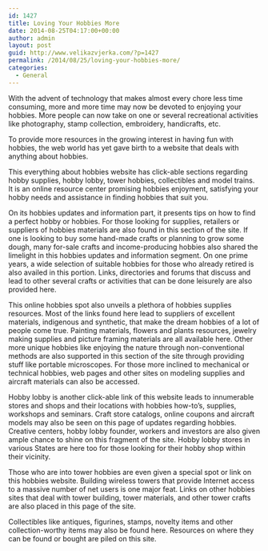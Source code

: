 ```yaml
---
id: 1427
title: Loving Your Hobbies More
date: 2014-08-25T04:17:00+00:00
author: admin
layout: post
guid: http://www.velikazvjerka.com/?p=1427
permalink: /2014/08/25/loving-your-hobbies-more/
categories:
  - General
---
```

With the advent of technology that makes almost every chore less time consuming, more and more time may now be devoted to enjoying your hobbies. More people can now take on one or several recreational activities like photography, stamp collection, embroidery, handicrafts, etc.

To provide more resources in the growing interest in having fun with hobbies, the web world has yet gave birth to a website that deals with anything about hobbies.

This everything about hobbies website has click-able sections regarding hobby supplies, hobby lobby, tower hobbies, collectibles and model trains. It is an online resource center promising hobbies enjoyment, satisfying your hobby needs and assistance in finding hobbies that suit you.

On its hobbies updates and information part, it presents tips on how to find a perfect hobby or hobbies. For those looking for supplies, retailers or suppliers of hobbies materials are also found in this section of the site. If one is looking to buy some hand-made crafts or planning to grow some dough, many for-sale crafts and income-producing hobbies also shared the limelight in this hobbies updates and information segment. On one prime years, a wide selection of suitable hobbies for those who already retired is also availed in this portion. Links, directories and forums that discuss and lead to other several crafts or activities that can be done leisurely are also provided here.

This online hobbies spot also unveils a plethora of hobbies supplies resources. Most of the links found here lead to suppliers of excellent materials, indigenous and synthetic, that make the dream hobbies of a lot of people come true. Painting materials, flowers and plants resources, jewelry making supplies and picture framing materials are all available here. Other more unique hobbies like enjoying the nature through non-conventional methods are also supported in this section of the site through providing stuff like portable microscopes. For those more inclined to mechanical or technical hobbies, web pages and other sites on modeling supplies and aircraft materials can also be accessed. 

Hobby lobby is another click-able link of this website leads to innumerable stores and shops and their locations with hobbies how-to&#8217;s, supplies, workshops and seminars. Craft store catalogs, online coupons and aircraft models may also be seen on this page of updates regarding hobbies. Creative centers, hobby lobby founder, workers and investors are also given ample chance to shine on this fragment of the site. Hobby lobby stores in various States are here too for those looking for their hobby shop within their vicinity.

Those who are into tower hobbies are even given a special spot or link on this hobbies website. Building wireless towers that provide Internet access to a massive number of net users is one major feat. Links on other hobbies sites that deal with tower building, tower materials, and other tower crafts are also placed in this page of the site.

Collectibles like antiques, figurines, stamps, novelty items and other collection-worthy items may also be found here. Resources on where they can be found or bought are piled on this site.